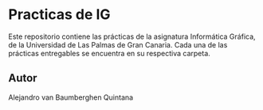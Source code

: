 # Practicas de IG
Este repositorio contiene las prácticas de la asignatura Informática Gráfica, de la Universidad de Las Palmas de Gran Canaria. Cada una de las prácticas entregables se encuentra en su respectiva carpeta.

## Autor
Alejandro van Baumberghen Quintana
